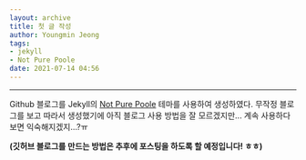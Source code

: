```yaml
---
layout: archive
title: 첫 글 작성
author: Youngmin Jeong
tags:
- jekyll
- Not Pure Poole
date: 2021-07-14 04:56
---
```

------------------

Github 블로그를 Jekyll의 [Not Pure Poole](https://github.com/vszhub/not-pure-poole) 테마를 사용하여 생성하였다.
무작정 블로그를 보고 따라서 생성했기에 아직 블로그 사용 방법을 잘 모르겠지만... 계속 사용하다보면 익숙해지겠지...?ㅠ

**(깃허브 블로그를 만드는 방법은 추후에 포스팅을 하도록 할 예정입니다! ㅎㅎ)**